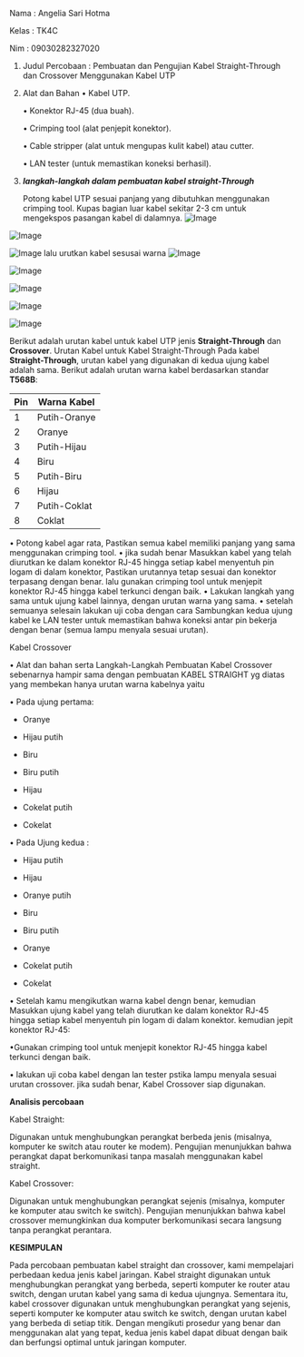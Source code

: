 Nama : Angelia Sari Hotma

Kelas : TK4C

Nim : 09030282327020

1. Judul Percobaan : Pembuatan dan Pengujian Kabel Straight-Through dan Crossover Menggunakan Kabel UTP

2. Alat dan Bahan
   • Kabel UTP.
 
   • Konektor RJ-45 (dua buah).

   • Crimping tool (alat penjepit konektor).

   • Cable stripper (alat untuk mengupas kulit kabel) atau cutter.

   • LAN tester (untuk memastikan koneksi berhasil).
   
4. ***langkah-langkah dalam pembuatan kabel straight-Through***
   
   Potong kabel UTP sesuai panjang yang dibutuhkan menggunakan crimping tool.
   Kupas bagian luar kabel sekitar 2-3 cm untuk mengekspos pasangan kabel di dalamnya.
![Image](https://github.com/user-attachments/assets/88287805-c2dd-45c7-8328-9e51b34f2334)

![Image](https://github.com/user-attachments/assets/0b26e7ab-d3bb-41d4-aa70-db7dbd7137dd)

![Image](https://github.com/user-attachments/assets/2aad46bc-5adf-4cf5-982d-26b5a96bf080)
   lalu urutkan kabel sesusai warna
![Image](https://github.com/user-attachments/assets/c5715170-9ab4-44f3-943f-5ec3575d4612)

![Image](https://github.com/user-attachments/assets/23987481-06aa-4df8-aa66-f58358362b59)

![Image](https://github.com/user-attachments/assets/4f4e9610-bf1c-400b-b1b9-abb592028131)

![Image](https://github.com/user-attachments/assets/215f998f-0ddb-4a9b-ae4b-edde1a236aeb)

![Image](https://github.com/user-attachments/assets/17251f20-da31-4c6b-a944-f37b20451d79)



Berikut adalah urutan kabel untuk kabel UTP jenis **Straight-Through** dan **Crossover**.
Urutan Kabel untuk Kabel Straight-Through
Pada kabel **Straight-Through**, urutan kabel yang digunakan di kedua ujung kabel adalah sama. Berikut adalah urutan warna kabel berdasarkan standar **T568B**:


| Pin | Warna Kabel          |
|-----|----------------------|
| 1   | Putih-Oranye         |
| 2   | Oranye               |
| 3   | Putih-Hijau          |
| 4   | Biru                 |
| 5   | Putih-Biru           |
| 6   | Hijau                |
| 7   | Putih-Coklat         |
| 8   | Coklat               |



• Potong kabel agar rata, Pastikan semua kabel memiliki panjang yang sama menggunakan crimping tool.
• jika sudah benar Masukkan kabel yang telah diurutkan ke dalam konektor RJ-45 hingga setiap kabel menyentuh pin logam di dalam konektor, Pastikan urutannya tetap sesuai dan konektor terpasang dengan benar. lalu gunakan crimping tool untuk menjepit konektor RJ-45 hingga kabel terkunci dengan baik.
• Lakukan langkah yang sama untuk ujung kabel lainnya, dengan urutan warna yang sama.
• setelah semuanya selesain lakukan uji coba dengan cara Sambungkan kedua ujung kabel ke LAN tester untuk memastikan bahwa koneksi antar pin bekerja dengan benar (semua lampu menyala sesuai urutan).


Kabel Crossover

• Alat dan bahan serta Langkah-Langkah Pembuatan Kabel Crossover sebenarnya hampir sama
  dengan pembuatan KABEL STRAIGHT yg diatas yang membekan hanya urutan warna kabelnya yaitu

• Pada ujung pertama: 

- Oranye

- Hijau putih

- Biru

- Biru putih

- Hijau

- Cokelat putih

- Cokelat
  
• Pada Ujung kedua :

 - Hijau putih

- Hijau

- Oranye putih

- Biru

- Biru putih

- Oranye

- Cokelat putih

- Cokelat

• Setelah kamu mengikutkan warna kabel dengn benar, kemudian Masukkan ujung kabel yang telah diurutkan ke dalam konektor RJ-45 hingga setiap kabel menyentuh pin logam di 
  dalam konektor. kemudian jepit konektor RJ-45: 

•Gunakan crimping tool untuk menjepit konektor RJ-45 hingga kabel terkunci dengan baik.

• lakukan uji coba kabel dengan lan tester pstika lampu menyala sesuai urutan crossover.
jika sudah benar, Kabel Crossover siap digunakan.

**Analisis percobaan**

Kabel Straight:

Digunakan untuk menghubungkan perangkat berbeda jenis (misalnya, komputer ke switch atau router ke modem).
Pengujian menunjukkan bahwa perangkat dapat berkomunikasi tanpa masalah menggunakan kabel straight.

Kabel Crossover:

Digunakan untuk menghubungkan perangkat sejenis (misalnya, komputer ke komputer atau switch ke switch).
Pengujian menunjukkan bahwa kabel crossover memungkinkan dua komputer berkomunikasi secara langsung tanpa perangkat perantara.

**KESIMPULAN**

Pada percobaan pembuatan kabel straight dan crossover, kami mempelajari perbedaan kedua jenis kabel jaringan. 
Kabel straight digunakan untuk menghubungkan perangkat yang berbeda, seperti komputer ke router atau switch, dengan urutan kabel yang sama di kedua ujungnya.
Sementara itu, kabel crossover digunakan untuk menghubungkan perangkat yang sejenis, seperti komputer ke komputer atau switch ke switch, dengan urutan kabel yang berbeda di setiap titik.
Dengan mengikuti prosedur yang benar dan menggunakan alat yang tepat, kedua jenis kabel dapat dibuat dengan baik dan berfungsi optimal untuk jaringan komputer.
